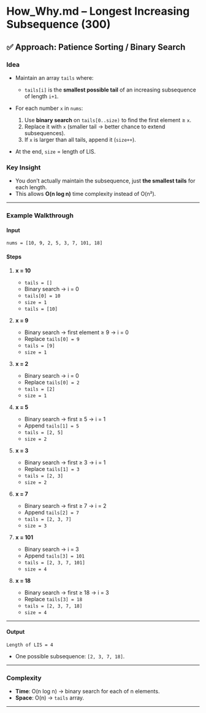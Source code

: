 # How_Why.md – Longest Increasing Subsequence (300)

## ✅ Approach: Patience Sorting / Binary Search

### Idea

* Maintain an array `tails` where:

  * `tails[i]` is the **smallest possible tail** of an increasing subsequence of length `i+1`.

* For each number `x` in `nums`:

  1. Use **binary search** on `tails[0..size)` to find the first element ≥ `x`.
  2. Replace it with `x` (smaller tail → better chance to extend subsequences).
  3. If `x` is larger than all tails, append it (`size++`).

* At the end, `size` = length of LIS.

### Key Insight

* You don’t actually maintain the subsequence, just **the smallest tails** for each length.
* This allows **O(n log n)** time complexity instead of O(n²).

---

### Example Walkthrough

#### Input

```
nums = [10, 9, 2, 5, 3, 7, 101, 18]
```

#### Steps

1. **x = 10**

   * `tails = []`
   * Binary search → i = 0
   * `tails[0] = 10`
   * `size = 1`
   * `tails = [10]`

2. **x = 9**

   * Binary search → first element ≥ 9 → i = 0
   * Replace `tails[0] = 9`
   * `tails = [9]`
   * `size = 1`

3. **x = 2**

   * Binary search → i = 0
   * Replace `tails[0] = 2`
   * `tails = [2]`
   * `size = 1`

4. **x = 5**

   * Binary search → first ≥ 5 → i = 1
   * Append `tails[1] = 5`
   * `tails = [2, 5]`
   * `size = 2`

5. **x = 3**

   * Binary search → first ≥ 3 → i = 1
   * Replace `tails[1] = 3`
   * `tails = [2, 3]`
   * `size = 2`

6. **x = 7**

   * Binary search → first ≥ 7 → i = 2
   * Append `tails[2] = 7`
   * `tails = [2, 3, 7]`
   * `size = 3`

7. **x = 101**

   * Binary search → i = 3
   * Append `tails[3] = 101`
   * `tails = [2, 3, 7, 101]`
   * `size = 4`

8. **x = 18**

   * Binary search → first ≥ 18 → i = 3
   * Replace `tails[3] = 18`
   * `tails = [2, 3, 7, 18]`
   * `size = 4`

---

#### Output

```
Length of LIS = 4
```

* One possible subsequence: `[2, 3, 7, 18]`.

---

### Complexity

* **Time**: O(n log n) → binary search for each of n elements.
* **Space**: O(n) → `tails` array.

---
